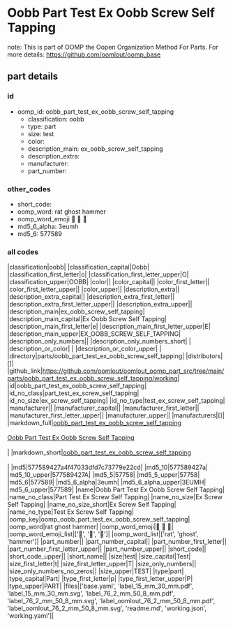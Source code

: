 # Oobb Part Test Ex Oobb Screw Self Tapping  

note: This is part of OOMP the Oopen Organization Method For Parts. For more details: https://github.com/oomlout/oomp_base

##  part details





### id
* oomp_id: oobb_part_test_ex_oobb_screw_self_tapping
  * classification: oobb
  * type: part
  * size: test
  * color: 
  * description_main: ex_oobb_screw_self_tapping
  * description_extra: 
  * manufacturer: 
  * part_number: 

### other_codes
* short_code: 
* oomp_word: rat ghost hammer
* oomp_word_emoji :rat: :ghost: :hammer:
* md5_6_alpha: 3eumh
* md5_6: 577589

### all codes 
|classification|oobb|
|classification_capital|Oobb|
|classification_first_letter|o|
|classification_first_letter_upper|O|
|classification_upper|OOBB|
|color||
|color_capital||
|color_first_letter||
|color_first_letter_upper||
|color_upper||
|description_extra||
|description_extra_capital||
|description_extra_first_letter||
|description_extra_first_letter_upper||
|description_extra_upper||
|description_main|ex_oobb_screw_self_tapping|
|description_main_capital|Ex Oobb Screw Self Tapping|
|description_main_first_letter|e|
|description_main_first_letter_upper|E|
|description_main_upper|EX_OOBB_SCREW_SELF_TAPPING|
|description_only_numbers||
|description_only_numbers_short| |
|description_or_color| |
|description_or_color_upper| |
|directory|parts/oobb_part_test_ex_oobb_screw_self_tapping|
|distributors|[]|
|github_link|https://github.com/oomlout/oomlout_oomp_part_src/tree/main/parts/oobb_part_test_ex_oobb_screw_self_tapping/working|
|id|oobb_part_test_ex_oobb_screw_self_tapping|
|id_no_class|part_test_ex_screw_self_tapping|
|id_no_size|ex_screw_self_tapping|
|id_no_type|test_ex_screw_self_tapping|
|manufacturer||
|manufacturer_capital||
|manufacturer_first_letter||
|manufacturer_first_letter_upper||
|manufacturer_upper||
|manufacturers|[]|
|markdown_full|[oobb_part_test_ex_oobb_screw_self_tapping](https://github.com/oomlout/oomlout_oomp_part_src/tree/main/parts/oobb_part_test_ex_oobb_screw_self_tapping/working)<br>[](https://github.com/oomlout/oomlout_oomp_part_src/tree/main/parts/oobb_part_test_ex_oobb_screw_self_tapping/working)<br>[Oobb Part Test Ex Oobb Screw Self Tapping](https://github.com/oomlout/oomlout_oomp_part_src/tree/main/parts/oobb_part_test_ex_oobb_screw_self_tapping/working)<br><br>|
|markdown_short|[oobb_part_test_ex_oobb_screw_self_tapping](https://github.com/oomlout/oomlout_oomp_part_src/tree/main/parts/oobb_part_test_ex_oobb_screw_self_tapping/working)<br><br>|
|md5|577589427a4f47033dfd7c73779e22cd|
|md5_10|577589427a|
|md5_10_upper|577589427A|
|md5_5|57758|
|md5_5_upper|57758|
|md5_6|577589|
|md5_6_alpha|3eumh|
|md5_6_alpha_upper|3EUMH|
|md5_6_upper|577589|
|name|Oobb Part Test Ex Oobb Screw Self Tapping|
|name_no_class|Part Test Ex Screw Self Tapping|
|name_no_size|Ex Screw Self Tapping|
|name_no_size_short|Ex Screw Self Tapping|
|name_no_type|Test Ex Screw Self Tapping|
|oomp_key|oomp_oobb_part_test_ex_oobb_screw_self_tapping|
|oomp_word|rat ghost hammer|
|oomp_word_emoji|:rat: :ghost: :hammer:|
|oomp_word_emoji_list|[':rat:', ':ghost:', ':hammer:']|
|oomp_word_list|['rat', 'ghost', 'hammer']|
|part_number||
|part_number_capital||
|part_number_first_letter||
|part_number_first_letter_upper||
|part_number_upper||
|short_code||
|short_code_upper||
|short_name||
|size|test|
|size_capital|Test|
|size_first_letter|t|
|size_first_letter_upper|T|
|size_only_numbers||
|size_only_numbers_no_zeros||
|size_upper|TEST|
|type|part|
|type_capital|Part|
|type_first_letter|p|
|type_first_letter_upper|P|
|type_upper|PART|
|files|['base.yaml', 'label_15_mm_30_mm.pdf', 'label_15_mm_30_mm.svg', 'label_76_2_mm_50_8_mm.pdf', 'label_76_2_mm_50_8_mm.svg', 'label_oomlout_76_2_mm_50_8_mm.pdf', 'label_oomlout_76_2_mm_50_8_mm.svg', 'readme.md', 'working.json', 'working.yaml']|
